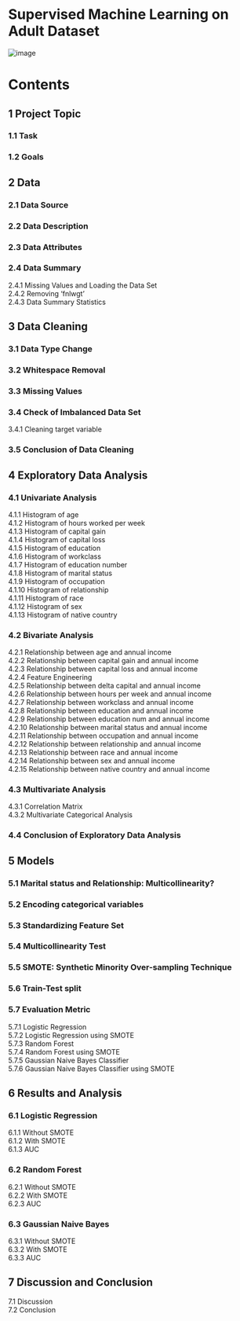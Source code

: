 # Supervised Machine Learning on Adult Dataset
![image](https://user-images.githubusercontent.com/108557163/221387349-96c56da5-e0e9-4a6b-9e45-24448b3fd35f.png)

# Contents

## 1 Project Topic
### 1.1 Task
### 1.2 Goals

## 2 Data
### 2.1 Data Source
### 2.2 Data Description
### 2.3 Data Attributes
### 2.4 Data Summary
2.4.1 Missing Values and Loading the Data Set
<br>2.4.2 Removing ‘fnlwgt’
<br>2.4.3 Data Summary Statistics

## 3 Data Cleaning 
### 3.1 Data Type Change
### 3.2 Whitespace Removal
### 3.3 Missing Values
### 3.4 Check of Imbalanced Data Set 
3.4.1 Cleaning target variable
### 3.5 Conclusion of Data Cleaning

## 4 Exploratory Data Analysis
### 4.1 Univariate Analysis
4.1.1 Histogram of age
<br>4.1.2 Histogram of hours worked per week
<br>4.1.3 Histogram of capital gain
<br>4.1.4 Histogram of capital loss
<br>4.1.5 Histogram of education
<br>4.1.6 Histogram of workclass
<br>4.1.7 Histogram of education number
<br>4.1.8 Histogram of marital status
<br>4.1.9 Histogram of occupation
<br>4.1.10 Histogram of relationship
<br>4.1.11 Histogram of race
<br>4.1.12 Histogram of sex
<br>4.1.13 Histogram of native country
### 4.2 Bivariate Analysis
4.2.1 Relationship between age and annual income
<br>4.2.2 Relationship between capital gain and annual income
<br>4.2.3 Relationship between capital loss and annual income
<br>4.2.4 Feature Engineering
<br>4.2.5 Relationship between delta capital and annual income
<br>4.2.6 Relationship between hours per week and annual income
<br>4.2.7 Relationship between workclass and annual income
<br>4.2.8 Relationship between education and annual income
<br>4.2.9 Relationship between education num and annual income
<br>4.2.10 Relationship between marital status and annual income
<br>4.2.11 Relationship between occupation and annual income
<br>4.2.12 Relationship between relationship and annual income
<br>4.2.13 Relationship between race and annual income
<br>4.2.14 Relationship between sex and annual income
<br>4.2.15 Relationship between native country and annual income
### 4.3 Multivariate Analysis
4.3.1 Correlation Matrix
<br>4.3.2 Multivariate Categorical Analysis
### 4.4 Conclusion of Exploratory Data Analysis

## 5 Models
### 5.1 Marital status and Relationship: Multicollinearity?
### 5.2 Encoding categorical variables
### 5.3 Standardizing Feature Set
### 5.4 Multicollinearity Test
### 5.5 SMOTE: Synthetic Minority Over-sampling Technique
### 5.6 Train-Test split
### 5.7 Evaluation Metric
5.7.1 Logistic Regression
<br>5.7.2 Logistic Regression using SMOTE
<br>5.7.3 Random Forest
<br>5.7.4 Random Forest using SMOTE
<br>5.7.5 Gaussian Naive Bayes Classifier
<br>5.7.6 Gaussian Naive Bayes Classifier using SMOTE

## 6 Results and Analysis
### 6.1 Logistic Regression
6.1.1 Without SMOTE
<br>6.1.2 With SMOTE
<br>6.1.3 AUC
### 6.2 Random Forest
6.2.1 Without SMOTE
<br>6.2.2 With SMOTE
<br>6.2.3 AUC
### 6.3 Gaussian Naive Bayes
6.3.1 Without SMOTE
<br>6.3.2 With SMOTE
<br>6.3.3 AUC

## 7 Discussion and Conclusion
7.1 Discussion
<br>7.2 Conclusion
